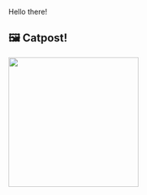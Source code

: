 Hello there!



## 🖼️ Catpost!

<sub>
    <img src="https://cdn2.thecatapi.com/images/dbs.jpg" height="256">
</sub>

